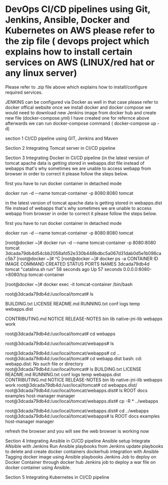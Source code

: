# DevOps CI/CD pipelines using Git, Jenkins, Ansible, Docker and Kubernetes on AWS please refer to the zip file ( devops project which explains how to install certain services on AWS (LINUX/red hat or any linux server) 

Please refer to .zip file above which explains how to install/configure required services. 

JENKINS can be configured via Docker as well in that case please refer to docker offical website once we install docker and docker compose we would need to download new Jenkins image from docker hub and create new file (docker-compose.yml) I have created one for refernce above afterwards we can run docker-compose command ( docker-compose up -d) 

section 1 CI/CD pipeline using GIT, Jenkins and Maven 

Section 2 Integrating Tomcat server in CI/CD pipeline 

Section 3 Integrating Docker in CI/CD pipeline 
(in the latest version of tomcat apache data is getting stored in webapps.dist file instead of webapps that's why sometimes we are unable to access webapp from browser in order to correct it please follow the steps below.

first you have to run docker container in detached mode

docker run -d --name tomcat-container -p 8080:8080 tomcat

in the latest version of tomcat apache data is getting stored in webapps.dist file instead of webapps that's why sometimes we are unable to access webapp from browser in order to correct it please follow the steps below.

first you have to run docker container in detached mode 

docker run -d --name tomcat-container -p 8080:8080 tomcat

[root@docker ~]# docker run -d --name tomcat-container -p 8080:8080 tomcat
3dcada79db4d54cbb2058afd52e330b448bdbc5a067d31dab0d5e1b098cac5b7
[root@docker ~]# ^C
[root@docker ~]# docker ps -a
CONTAINER ID        IMAGE               COMMAND             CREATED             STATUS              PORTS                    NAMES
3dcada79db4d        tomcat              "catalina.sh run"   58 seconds ago      Up 57 seconds       0.0.0.0:8080->8080/tcp   tomcat-container

[root@docker ~]# docker exec -it tomcat-container /bin/bash

root@3dcada79db4d:/usr/local/tomcat# ls

BUILDING.txt     LICENSE  README.md      RUNNING.txt  conf  logs            temp     webapps.dist

CONTRIBUTING.md  NOTICE   RELEASE-NOTES  bin          lib   native-jni-lib  webapps  work

root@3dcada79db4d:/usr/local/tomcat# cd webapps

root@3dcada79db4d:/usr/local/tomcat/webapps# ls

root@3dcada79db4d:/usr/local/tomcat/webapps# cd ..
root@3dcada79db4d:/usr/local/tomcat# cd webapp.dist
bash: cd: webapp.dist: No such file or directory
root@3dcada79db4d:/usr/local/tomcat# ls
BUILDING.txt     LICENSE  README.md      RUNNING.txt  conf  logs            temp     webapps.dist
CONTRIBUTING.md  NOTICE   RELEASE-NOTES  bin          lib   native-jni-lib  webapps  work
root@3dcada79db4d:/usr/local/tomcat# cd webapps.dist/
root@3dcada79db4d:/usr/local/tomcat/webapps.dist# ls
ROOT  docs  examples  host-manager  manager
root@3dcada79db4d:/usr/local/tomcat/webapps.dist# cp -R * ../webapps

root@3dcada79db4d:/usr/local/tomcat/webapps.dist# cd ../webapps
root@3dcada79db4d:/usr/local/tomcat/webapps# ls
ROOT  docs  examples  host-manager  manager

refresh the browser and you will see the web browser is working now


Section 4 Integrating Ansible in CI/CD pipeline 
Ansible setup
Integrate ANsible with Jenkins
Run Ansible playbooks from Jenkins
update playbooks to delete and create docker containers
dockerhub integration with Ansible
Tagging docker image using Ansible playbooks
Jenkins Job to deploy on Docker Container through docker hub
Jenkins job to deploy a war file on docker container using Ansible. 

Section 5 Integrating Kubernetes in CI/CD pipeline










